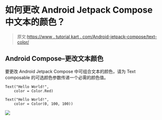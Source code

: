# 如何更改 Android Jetpack Compose 中文本的颜色？

> 原文:[https://www . tutorial kart . com/Android-jetpack-compose/text-color/](https://www.tutorialkart.com/android-jetpack-compose/text-color/)

## Android Compose–更改文本颜色

要更改 Android Jetpack Compose 中可组合文本的颜色，请为 Text composable 的可选颜色参数传递一个必需的颜色值。

```
Text("Hello World!",
    color = Color.Red)

Text("Hello World!",
	color = Color(0, 100, 100))
```

[![](../Images/925da31b32d6bc3827932f6c8afb11bb.png)](https://www.tutorialkart.com/)
